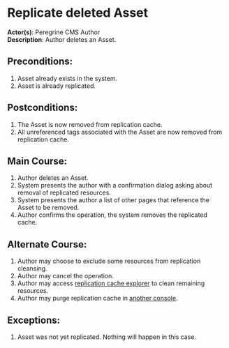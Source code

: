# Replicate deleted Asset

**Actor(s)**: Peregrine CMS Author  
**Description**: Author deletes an Asset.

## Preconditions:
1. Asset already exists in the system.
1. Asset is already replicated.

## Postconditions:
1. The Asset is now removed from replication cache.
1. All unreferenced tags associated with the Asset
   are now removed from replication cache.

## Main Course:
1. Author deletes an Asset.
1. System presents the author with a confirmation dialog asking about removal of
   replicated resources.
1. System presents the author a list of other pages that reference the Asset to be removed.
1. Author confirms the operation, the system removes the replicated cache.

## Alternate Course:
1. Author may choose to exclude some resources from replication cleansing.
1. Author may cancel the operation.
1. Author may access [replication cache explorer](./replication-explorer.md)
   to clean remaining resources.
1. Author may purge replication cache in [another console](./replication-explorer.md).

## Exceptions:
1. Asset was not yet replicated. Nothing will happen in this case.